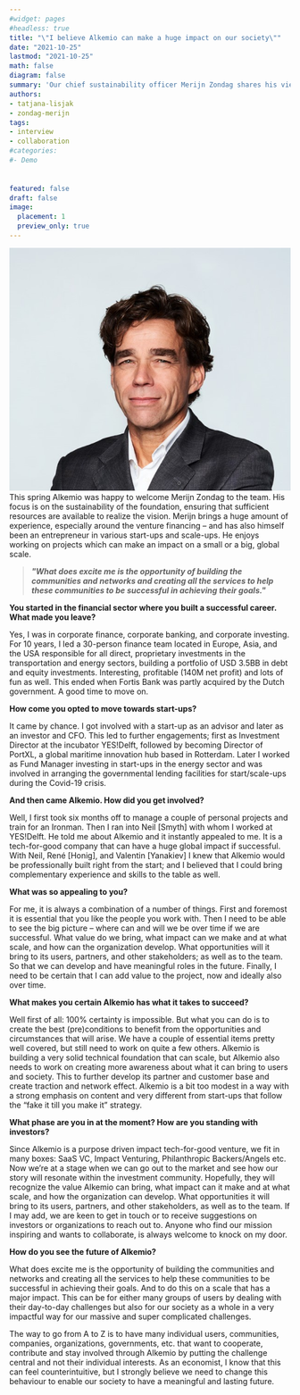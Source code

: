 ```yaml
---
#widget: pages
#headless: true
title: "\"I believe Alkemio can make a huge impact on our society\""
date: "2021-10-25"
lastmod: "2021-10-25"
math: false
diagram: false
summary: 'Our chief sustainability officer Merijn Zondag shares his view on the value and opportunities our platform can bring to its users, partners, stakeholders, and society.'
authors:
- tatjana-lisjak
- zondag-merijn
tags:
- interview
- collaboration
#categories:
#- Demo


featured: false
draft: false
image:
  placement: 1
  preview_only: true
---
```

![](./header.jpg)
This spring Alkemio was happy to welcome Merijn Zondag to the team. His focus is on the sustainability of the foundation, ensuring that sufficient resources are available to realize the vision. Merijn brings a huge amount of experience, especially around the venture financing – and has also himself been an entrepreneur in various start-ups and scale-ups. He enjoys working on projects which can make an impact on a small or a big, global scale.


>   
> **_"What does excite me is the opportunity of building the communities and networks and creating all the services to help these communities to be successful in achieving their goals."_**
> 

**You started in the financial sector where you built a successful career. What made you leave?**

Yes, I was in corporate finance, corporate banking, and corporate investing. For 10 years, I led a 30-person finance team located in Europe, Asia, and the USA responsible for all direct, proprietary investments in the transportation and energy sectors, building a portfolio of USD 3.5BB in debt and equity investments. Interesting, profitable (140M net profit) and lots of fun as well. This ended when Fortis Bank was partly acquired by the Dutch government. A good time to move on.

**How come you opted to move towards start-ups?**

It came by chance. I got involved with a start-up as an advisor and later as an investor and CFO. This led to further engagements; first as Investment Director at the incubator YES!Delft, followed by becoming Director of PortXL, a global maritime innovation hub based in Rotterdam. Later I worked as Fund Manager investing in start-ups in the energy sector and was involved in arranging the governmental lending facilities for start/scale-ups during the Covid-19 crisis.

**And then came Alkemio. How did you get involved?**

Well, I first took six months off to manage a couple of personal projects and train for an Ironman. Then I ran into Neil [Smyth] with whom I worked at YES!Delft. He told me about Alkemio and it instantly appealed to me. It is a tech-for-good company that can have a huge global impact if successful. With Neil, René [Honig], and Valentin [Yanakiev] I knew that Alkemio would be professionally built right from the start; and I believed that I could bring complementary experience and skills to the table as well.

**What was so appealing to you?**

For me, it is always a combination of a number of things. First and foremost it is essential that you like the people you work with. Then I need to be able to see the big picture – where can and will we be over time if we are successful. What value do we bring, what impact can we make and at what scale, and how can the organization develop. What opportunities will it bring to its users, partners, and other stakeholders; as well as to the team. So that we can develop and have meaningful roles in the future. Finally, I need to be certain that I can add value to the project, now and ideally also over time.

**What makes you certain Alkemio has what it takes to succeed?**

Well first of all: 100% certainty is impossible. But what you can do is to create the best (pre)conditions to benefit from the opportunities and circumstances that will arise. We have a couple of essential items pretty well covered, but still need to work on quite a few others. Alkemio is building a very solid technical foundation that can scale, but Alkemio also needs to work on creating more awareness about what it can bring to users and society. This to further develop its partner and customer base and create traction and network effect. Alkemio is a bit too modest in a way with a strong emphasis on content and very different from start-ups that follow the “fake it till you make it” strategy.

**What phase are you in at the moment? How are you standing with investors?**

Since Alkemio is a purpose driven impact tech-for-good venture, we fit in many boxes: SaaS VC, Impact Venturing, Philanthropic Backers/Angels etc. Now we’re at a stage when we can go out to the market and see how our story will resonate within the investment community. Hopefully, they will recognize the value Alkemio can bring, what impact can it make and at what scale, and how the organization can develop. What opportunities it will bring to its users, partners, and other stakeholders, as well as to the team. If I may add, we are keen to get in touch or to receive suggestions on investors or organizations to reach out to. Anyone who find our mission inspiring and wants to collaborate, is always welcome to knock on my door. 
 
**How do you see the future of Alkemio?**

What does excite me is the opportunity of building the communities and networks and creating all the services to help these communities to be successful in achieving their goals. And to do this on a scale that has a major impact. This can be for either many groups of users by dealing with their day-to-day challenges but also for our society as a whole in a very impactful way for our massive and super complicated challenges. 


The way to go from A to Z is to have many individual users, communities, companies, organizations, governments, etc. that want to cooperate, contribute and stay involved through Alkemio by putting the challenge central and not their individual interests. As an economist, I know that this can feel counterintuitive, but I strongly believe we need to change this behaviour to enable our society to have a meaningful and lasting future.

